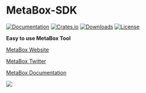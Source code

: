# MetaBox-SDK

[![Documentation](https://docs.rs/metabox-sdk/badge.svg)](https://docs.rs/metabox-sdk/)
[![Crates.io](https://img.shields.io/crates/v/metabox-sdk.svg)](https://crates.io/crates/metabox-sdk)
[![Downloads](https://img.shields.io/crates/d/metabox-sdk.svg)](https://crates.io/crates/metabox-sdk)
[![License](https://img.shields.io/crates/l/metabox-sdk.svg)](https://github.com/PrimLabs/MetaBox-SDK/blob/main/LICENSE)

**Easy to use MetaBox Tool**

[MetaBox Website](https://metabox.rocks/)

[MetaBox Twitter](https://twitter.com/MetaBox_IC)

[MetaBox Documentation](https://metabox.gitbook.io/metabox-docs/)

![](http://scf3f-cyaaa-aaaal-aas3q-cai.raw.ic0.app/fk/1lSD8Nfc1WiBqd20_Yqz1)